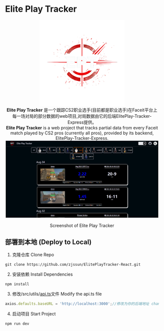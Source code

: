 # Elite Play Tracker
<div align="center">
  <a href="https://eptracker.pro/#/" target='_blank'>
    <img src="gitimage/ept_logo_dark.png" style="width:280px">
  </a>
  <div><strong>Elite Play Tracker</strong> 是一个跟踪CS2职业选手(目前都是职业选手)在Faceit平台上每一场对局的部分数据的web项目,对局数据由它的后端<a herf="https://github.com/zjssun/ElitePlay-Tracker-Express">ElitePlay-Tracker-Express</a>提供。</div>
  <div><strong>Elite Play Tracker</strong> is a web project that tracks partial data from every Faceit match played by CS2 pros (currently all pros), provided by its backend, <a herf="https://github.com/zjssun/ElitePlay-Tracker-Express">ElitePlay-Tracker-Express</a>.</div>
  <img src="gitimage/screenshot.png" style="width:500px">
  <p>Screenshot of Elite Play Tracker</p>
</div>

## 部署到本地 (Deploy to Local)
1. 克隆仓库 Clone Repo
```
git clone https://github.com/zjssun/ElitePlayTracker-React.git
```
2. 安装依赖 Install Dependencies
```
npm install
```
3. 修改/src/utils/[api.ts](https://github.com/zjssun/ElitePlayTracker-React/blob/master/src/utils/api.ts)文件 Modify the api.ts file
```js
axios.defaults.baseURL = 'http://localhost:3000';//修改为你的后端地址 change to your backend address
```

4. 启动项目 Start Project
```
npm run dev
```